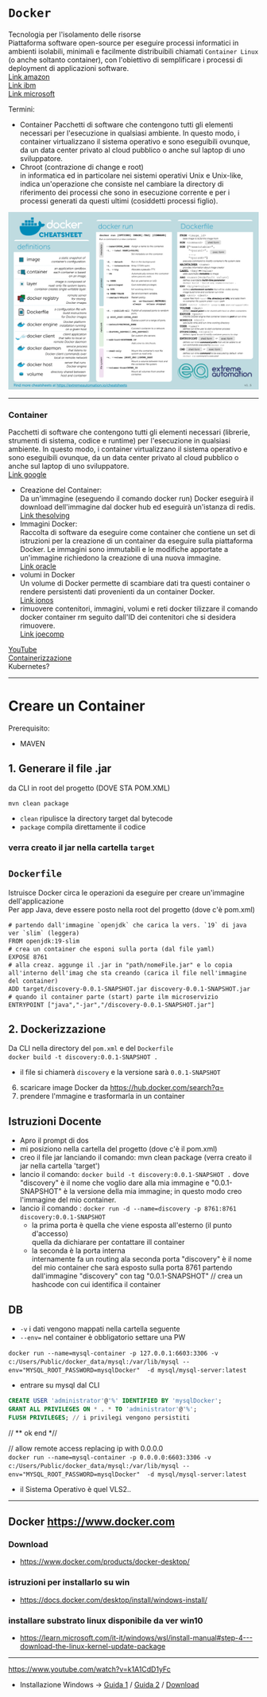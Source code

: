 # `Docker`

Tecnologia per l'isolamento delle risorse  
Piattaforma software open-source per eseguire processi informatici in ambienti isolabili, minimali e facilmente distribuibili chiamati `Container Linux` (o anche soltanto container), con l'obiettivo di semplificare i processi di deployment di applicazioni software.  
[Link amazon](https://aws.amazon.com/it/docker/)  
[Link ibm](https://www.ibm.com/it-it/cloud/learn/docker)  
[Link microsoft](https://learn.microsoft.com/it-it/dotnet/architecture/microservices/container-docker-introduction/docker-defined)  

Termini:  
- Container
    Pacchetti di software che contengono tutti gli elementi necessari per l'esecuzione in qualsiasi ambiente. In questo modo, i container virtualizzano il sistema operativo e sono eseguibili ovunque, da un data center privato al cloud pubblico o anche sul laptop di uno sviluppatore.
- Chroot (contrazione di change e root)  
    in informatica ed in particolare nei sistemi operativi Unix e Unix-like, indica un'operazione che consiste nel cambiare la directory di riferimento dei processi che sono in esecuzione corrente e per i processi generati da questi ultimi (cosiddetti processi figlio). 


![Docker](./docker_cheatsheet.png)

---

### Container
Pacchetti di software che contengono tutti gli elementi necessari (librerie, strumenti di sistema, codice e runtime) per l'esecuzione in qualsiasi ambiente. In questo modo, i container virtualizzano il sistema operativo e sono eseguibili ovunque, da un data center privato al cloud pubblico o anche sul laptop di uno sviluppatore.  
[Link google](https://cloud.google.com/learn/what-are-containers?hl=it#section-3)
- Creazione del Container:  
    Da un'immagine (eseguendo il comando docker run) Docker eseguirà il download dell'immagine dal docker hub ed eseguirà un'istanza di redis.  
    [Link thesolving](https://thesolving.com/it/containerizzazione/come-creare-un-container-con-docker/)
- Immagini Docker:  
    Raccolta di software da eseguire come container che contiene un set di istruzioni per la creazione di un container da eseguire sulla piattaforma Docker. Le immagini sono immutabili e le modifiche apportate a un'immagine richiedono la creazione di una nuova immagine.  
    [Link oracle](https://www.oracle.com/it/cloud/cloud-native/container-registry/what-is-docker/)  
- volumi in Docker  
    Un volume di Docker permette di scambiare dati tra questi container o rendere persistenti dati provenienti da un container Docker.  
    [Link ionos](https://www.ionos.it/digitalguide/server/know-how/volumi-dei-container-docker/)  
- rimuovere contenitori, immagini, volumi e reti docker
    tilizzare il comando docker container rm seguito dall'ID dei contenitori che si desidera rimuovere.  
    [Link joecomp](https://it.joecomp.com/how-remove-docker-containers)  

[YouTube](https://www.youtube.com/watch?v=0TBvInxREIk)  
[Containerizzazione](https://thesolving.com/it/containerizzazione/)  
Kubernetes?  

---

# Creare un Container
Prerequisito:
- MAVEN

## 1. Generare il file .jar
da CLI in root del progetto (DOVE STA POM.XML)
```dos
mvn clean package
```
- `clean` ripulisce la directory target dal bytecode
- `package` compila direttamente il codice  
### verra creato il jar nella cartella `target`

## `Dockerfile`
Istruisce Docker circa le operazioni da eseguire per creare un'immagine dell'applicazione  
Per app Java, deve essere posto nella root del progetto (dove c'è pom.xml)  
```Docker
# partendo dall'immagine `openjdk` che carica la vers. `19` di java ver `slim` (leggera)
FROM openjdk:19-slim
# crea un container che esponi sulla porta (dal file yaml)
EXPOSE 8761
# alla creaz. aggunge il .jar in "path/nomeFile.jar" e lo copia all'interno dell'imag che sta creando (carica il file nell'immagine del container)
ADD target/discovery-0.0.1-SNAPSHOT.jar discovery-0.0.1-SNAPSHOT.jar 
# quando il container parte (start) parte ilm microservizio
ENTRYPOINT ["java","-jar","/discovery-0.0.1-SNAPSHOT.jar"]
```
## 2. Dockerizzazione
Da CLI nella directory del `pom.xml` e del `Dockerfile`  
`docker build -t discovery:0.0.1-SNAPSHOT .`  
- il file si chiamerà `discovery` e la versione sarà `0.0.1-SNAPSHOT`
6. scaricare image Docker da https://hub.docker.com/search?q=
7. prendere l'mmagine e trasformarla in un container

## Istruzioni Docente
- Apro il prompt di dos
- mi posiziono nella cartella del progetto (dove c'è il pom.xml)
- creo il file jar lanciando il comando:  mvn clean package (verra creato il jar nella cartella 'target')
- lancio il comando: `docker build -t discovery:0.0.1-SNAPSHOT .`
  dove "discovery" è il nome che voglio dare alla mia immagine e "0.0.1-SNAPSHOT" è la versione della mia immagine;
  in questo modo creo l'immagine del mio container.
- lancio il comando : `docker run -d --name=discovery -p 8761:8761 discovery:0.0.1-SNAPSHOT`
    - la prima porta è quella che viene esposta all'esterno (il punto d'accesso)  
        quella da dichiarare per contattare ill container
    - la seconda è la porta interna  
        internamente fa un routing ala seconda porta
  "discovery" è il nome del mio container che sarà esposto sulla porta 8761 partendo dall'immagine "discovery" con tag "0.0.1-SNAPSHOT"
// crea un hashcode con cui identifica il container



## DB
- `-v` i dati vengono mappati nella cartella seguente
- `--env=` nel container è obbligatorio settare una PW


`docker run --name=mysql-container -p 127.0.0.1:6603:3306 -v c:/Users/Public/docker_data/mysql:/var/lib/mysql --env="MYSQL_ROOT_PASSWORD=mysqlDocker"  -d mysql/mysql-server:latest` 
- entrare su mysql dal CLI 
```sql
CREATE USER 'administrator'@'%' IDENTIFIED BY 'mysqlDocker'; 
GRANT ALL PRIVILEGES ON * . * TO 'administrator'@'%'; 
FLUSH PRIVILEGES; // i privilegi vengono persistiti
```
// ** ok end *// 

// allow remote access replacing ip with 0.0.0.0  
`docker run --name=mysql-container -p 0.0.0.0:6603:3306 -v c:/Users/Public/docker_data/mysql:/var/lib/mysql --env="MYSQL_ROOT_PASSWORD=mysqlDocker"  -d mysql/mysql-server:latest`


- il Sistema Operativo è quel VLS2..
---

## Docker https://www.docker.com  
### Download
 - https://www.docker.com/products/docker-desktop/
### istruzioni per installarlo su win
 - https://docs.docker.com/desktop/install/windows-install/
### installare substrato linux disponibile da ver win10
- https://learn.microsoft.com/it-it/windows/wsl/install-manual#step-4---download-the-linux-kernel-update-package

---
https://www.youtube.com/watch?v=k1A1CdD1yFc

- Installazione Windows -> 
    [Guida 1](https://www.ictpower.it/sistemi-operativi/installazione-e-gestione-dei-container-windows-e-linux-con-docker-desktop-in-windows-10-versione-1909.htm) / 
    [Guida 2](https://thesolving.com/it/containerizzazione/come-installare-docker-mini-guida-pratica/) / 
    [Download](https://hub.docker.com/editions/community/docker-ce-desktop-windows ) 